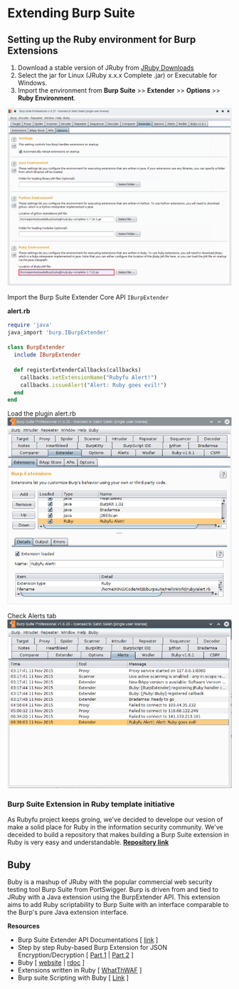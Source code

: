 # Extending Burp Suite

## Setting up the Ruby environment for Burp Extensions

1. Download a stable version of JRuby from [JRuby Downloads](http://jruby.org/download)
2. Select the jar for Linux \(JRuby x.x.x Complete .jar\) or Executable for Windows.
3. Import the environment from **Burp Suite** &gt;&gt; **Extender** &gt;&gt; **Options** &gt;&gt; **Ruby Environment**.

![](webfu__burp_setenv1.png)

Import the Burp Suite Extender Core API `IBurpExtender`

**alert.rb**

```ruby
require 'java'
java_import 'burp.IBurpExtender'

class BurpExtender
  include IBurpExtender

  def registerExtenderCallbacks(callbacks)
    callbacks.setExtensionName("Rubyfu Alert!")
    callbacks.issueAlert("Alert: Ruby goes evil!")
  end
end
```

Load the plugin alert.rb  
![](webfu__burp-ext1.png)

Check Alerts tab  
![](webfu__burp-ext2.png)

### Burp Suite Extension in Ruby template initiative

As Rubyfu project keeps groing, we've decided to develope our vesion of make a solid place for Ruby in the information security community. We've deceided to build a repository that makes building a Burp Suite extension in Ruby is very easy and understandable. [**Repository link**](https://github.com/KINGSABRI/BurpSuite_Extension_Ruby_Template)

## Buby

Buby is a mashup of JRuby with the popular commercial web security testing tool Burp Suite from PortSwigger. Burp is driven from and tied to JRuby with a Java extension using the BurpExtender API. This extension aims to add Ruby scriptability to Burp Suite with an interface comparable to the Burp's pure Java extension interface.

**Resources**

* Burp Suite Extender API Documentations \[ [link](https://portswigger.net/burp/extender/api/) \]
* Step by step Ruby-based Burp Extension for JSON Encryption/Decryption \[ [Part 1](https://www.trustwave.com/Resources/SpiderLabs-Blog/JSON-Crypto-Helper-a-Ruby-based-Burp-Extension-for-JSON-Encryption/Decryption---Part-I/) \| [Part 2](http://blog.spiderlabs.com/2015/01/json-crypto-helper-a-ruby-based-burp-extension-for-json-encryptiondecryption-part-ii.html) \]
* Buby \[ [website](http://human.versus.computer/buby/) \| [rdoc](http://human.versus.computer/buby/rdoc/index.html) \]
* Extensions written in Ruby \[ [WhatThWAF](https://github.com/null--/what-the-waf) \]
* Burp suite Scripting with Buby \[ [Link](http://www.gotohack.org/2011/05/cktricky-appsec-buby-script-basics-part.html) \]







